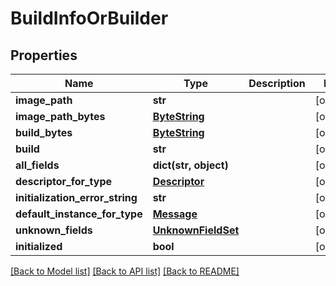 # BuildInfoOrBuilder

## Properties
Name | Type | Description | Notes
------------ | ------------- | ------------- | -------------
**image_path** | **str** |  | [optional] 
**image_path_bytes** | [**ByteString**](ByteString.md) |  | [optional] 
**build_bytes** | [**ByteString**](ByteString.md) |  | [optional] 
**build** | **str** |  | [optional] 
**all_fields** | **dict(str, object)** |  | [optional] 
**descriptor_for_type** | [**Descriptor**](Descriptor.md) |  | [optional] 
**initialization_error_string** | **str** |  | [optional] 
**default_instance_for_type** | [**Message**](Message.md) |  | [optional] 
**unknown_fields** | [**UnknownFieldSet**](UnknownFieldSet.md) |  | [optional] 
**initialized** | **bool** |  | [optional] 

[[Back to Model list]](../README.md#documentation-for-models) [[Back to API list]](../README.md#documentation-for-api-endpoints) [[Back to README]](../README.md)

